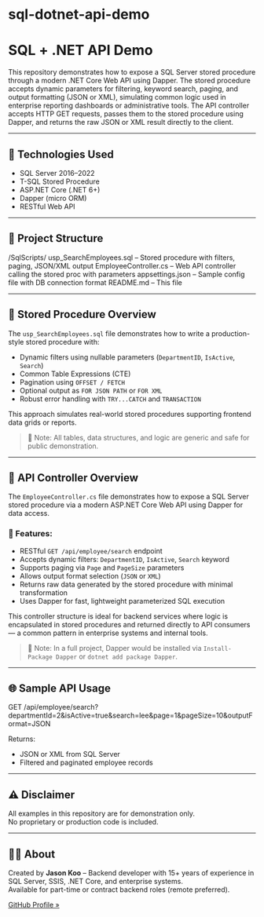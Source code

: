 # sql-dotnet-api-demo
# SQL + .NET API Demo

This repository demonstrates how to expose a SQL Server stored procedure through a modern .NET Core Web API using Dapper.
The stored procedure accepts dynamic parameters for filtering, keyword search, paging, and output formatting (JSON or XML), simulating common logic used in enterprise reporting dashboards or administrative tools.
The API controller accepts HTTP GET requests, passes them to the stored procedure using Dapper, and returns the raw JSON or XML result directly to the client.

---

## 🔧 Technologies Used

- SQL Server 2016–2022
- T-SQL Stored Procedure
- ASP.NET Core (.NET 6+)
- Dapper (micro ORM)
- RESTful Web API

---

## 📁 Project Structure
/SqlScripts/
usp_SearchEmployees.sql     – Stored procedure with filters, paging, JSON/XML output
EmployeeController.cs          – Web API controller calling the stored proc with parameters
appsettings.json               – Sample config file with DB connection format
README.md                      – This file

---

## 🧠 Stored Procedure Overview

The `usp_SearchEmployees.sql` file demonstrates how to write a production-style stored procedure with:

- Dynamic filters using nullable parameters (`DepartmentID`, `IsActive`, `Search`)
- Common Table Expressions (CTE)
- Pagination using `OFFSET / FETCH`
- Optional output as `FOR JSON PATH` or `FOR XML`
- Robust error handling with `TRY...CATCH` and `TRANSACTION`

This approach simulates real-world stored procedures supporting frontend data grids or reports.

> 🔐 Note: All tables, data structures, and logic are generic and safe for public demonstration.

---

## 📘 API Controller Overview

The `EmployeeController.cs` file demonstrates how to expose a SQL Server stored procedure via a modern ASP.NET Core Web API using Dapper for data access.

### 🔧 Features:
- RESTful `GET /api/employee/search` endpoint
- Accepts dynamic filters: `DepartmentID`, `IsActive`, `Search` keyword
- Supports paging via `Page` and `PageSize` parameters
- Allows output format selection (`JSON` or `XML`)
- Returns raw data generated by the stored procedure with minimal transformation
- Uses Dapper for fast, lightweight parameterized SQL execution

This controller structure is ideal for backend services where logic is encapsulated in stored procedures and returned directly to API consumers — a common pattern in enterprise systems and internal tools.

> 📎 Note: In a full project, Dapper would be installed via `Install-Package Dapper` or `dotnet add package Dapper`.

---

## 🌐 Sample API Usage
GET /api/employee/search?departmentId=2&isActive=true&search=lee&page=1&pageSize=10&outputFormat=JSON

Returns:
- JSON or XML from SQL Server
- Filtered and paginated employee records

---

## ⚠️ Disclaimer

All examples in this repository are for demonstration only.  
No proprietary or production code is included.

---

## 👨‍💻 About

Created by **Jason Koo** – Backend developer with 15+ years of experience in SQL Server, SSIS, .NET Core, and enterprise systems.  
Available for part-time or contract backend roles (remote preferred).

[GitHub Profile »](https://github.com/jhskoo)
